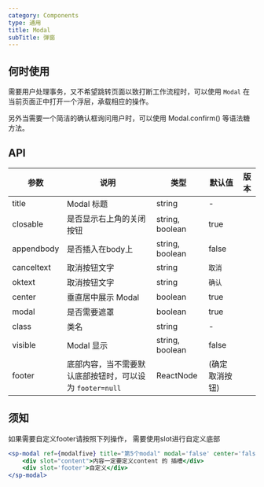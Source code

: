```yaml
---
category: Components
type: 通用
title: Modal
subTitle: 弹窗
---
```

## 何时使用

需要用户处理事务，又不希望跳转页面以致打断工作流程时，可以使用 `Modal` 在当前页面正中打开一个浮层，承载相应的操作。

另外当需要一个简洁的确认框询问用户时，可以使用 Modal.confirm() 等语法糖方法。
## API
| 参数 | 说明 | 类型 | 默认值 | 版本 |
| --- | --- | --- | --- | --- |
| title | Modal 标题 | string | - |  |
| closable | 是否显示右上角的关闭按钮 | string, boolean | true |  |
| appendbody | 是否插入在body上 | string, boolean | false |  |
| canceltext | 取消按钮文字 | string | `取消` |  |
| oktext | 取消按钮文字 | string | `确认` |  |
| center | 垂直居中展示 Modal | boolean | true |  |
| modal | 是否需要遮罩 | boolean | true |  |
| class | 类名 | string | - |  |
| visible | Modal 显示 | string, boolean | false |  |
| footer | 底部内容，当不需要默认底部按钮时，可以设为 `footer=null` | ReactNode | (确定取消按钮) |  |
## 须知
如果需要自定义footer请按照下列操作， 需要使用slot进行自定义底部
```jsx
<sp-modal ref={modalfive} title="第5个modal" modal='false' center='false' visible={visible5} >
    <div slot="content">内容一定要定义content 的 插槽</div>
    <div slot='footer'>自定义</div>
</sp-modal>
```
